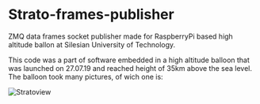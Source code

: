 # Strato-frames-publisher
ZMQ data frames socket publisher made for RaspberryPi based high altitude ballon at Silesian University of Technology.

This code was a part of software embedded in a high altitude balloon that was launched on 27.07.19 and reached height of 35km above the sea level.
The balloon took many pictures, of wich one is:

![Stratoview](https://u.cubeupload.com/maciejzj/HighaltitudeballoonS.jpeg)
